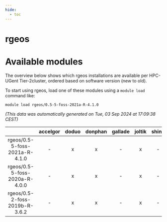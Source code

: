 ```yaml
---
hide:
  - toc
---
```


rgeos
=====

# Available modules


The overview below shows which rgeos installations are available per HPC-UGent Tier-2cluster, ordered based on software version (new to old).

To start using rgeos, load one of these modules using a `module load` command like:

```shell
module load rgeos/0.5-5-foss-2021a-R-4.1.0
```

*(This data was automatically generated on Tue, 03 Sep 2024 at 17:09:38 CEST)*  

| |accelgor|doduo|donphan|gallade|joltik|shinx|skitty|
| :---: | :---: | :---: | :---: | :---: | :---: | :---: | :---: |
|rgeos/0.5-5-foss-2021a-R-4.1.0|-|x|x|-|x|-|x|
|rgeos/0.5-5-foss-2020a-R-4.0.0|-|x|x|-|x|-|x|
|rgeos/0.5-2-foss-2019b-R-3.6.2|-|x|x|-|x|-|x|
